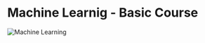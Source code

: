 # Machine Learnig - Basic Course

![Machine Learning](https://i.pinimg.com/originals/0a/65/70/0a65702982d1b5bece160ed625bc06be.png)